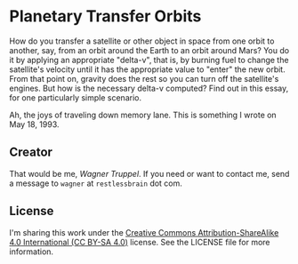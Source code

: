 # Planetary Transfer Orbits

How do you transfer a satellite or other object in space from one orbit to another, say, from an orbit around the Earth to an orbit around Mars? You do it by applying an appropriate "delta-v", that is, by burning fuel to change the satellite's velocity until it has the appropriate value to "enter" the new orbit. From that point on, gravity does the rest so you can turn off the satellite's engines. But how is the necessary delta-v computed? Find out in this essay, for one particularly simple scenario.

Ah, the joys of traveling down memory lane. This is something I wrote on May 18, 1993.

## Creator

That would be me, _Wagner Truppel_. If you need or want to contact me, send a message to `wagner` at `restlessbrain` dot com.

## License

I'm sharing this work under the [Creative Commons Attribution-ShareAlike 4.0 International (CC BY-SA 4.0)](http://creativecommons.org/licenses/by-sa/4.0/) license. See the LICENSE file for more information.
